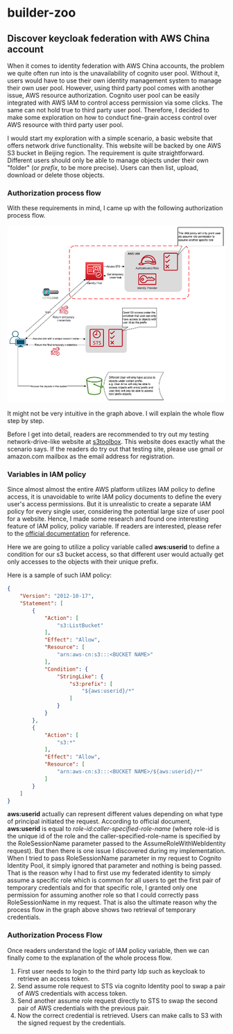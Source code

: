 # builder-zoo

## Discover keycloak federation with AWS China account

When it comes to identity federation with AWS China accounts, the problem we quite often run into is the unavailability of cognito user pool. Without it, users would have to use their own identity management system to manage their own user pool. However, using third party pool comes with another issue, AWS resource authorization. Cognito user pool can be easily integrated with AWS IAM to control access permission via some clicks. The same can not hold true to third party user pool. Therefore, I decided to make some exploration on how to conduct fine-grain access control over AWS resource with third party user pool.

I would start my exploration with a simple scenario, a basic website that offers network drive functionality. This website will be backed by one AWS S3 bucket in Beijing region. The requirement is quite straightforward. Different users should only be able to manage objects under their own "folder" (or *prefix*, to be more precise). Users can then list, upload, download or delete those objects.

### Authorization process flow

With these requirements in mind, I came up with the following authorization process flow.

![Authorization Process Flow](assets/iam_arch.png)

It might not be very intuitive in the graph above. I will explain the whole flow step by step.

Before I get into detail, readers are recommended to try out my testing network-drive-like website at [s3toolbox](https://s3toolbox.weitogo.org). This website does exactly what the scenario says. If the readers do try out that testing site, please use gmail or amazon.com mailbox as the email address for registration.

### Variables in IAM policy

Since almost almost the entire AWS platform utilizes IAM policy to define access, it is unavoidable to write IAM policy documents to define the every user's access permissions. But it is unrealistic to create a separate IAM policy for every single user, considering the potential large size of user pool for a website. Hence, I made some research and found one interesting feature of IAM policy, policy variable. If readers are interested, please refer to the [official documentation](https://docs.aws.amazon.com/IAM/latest/UserGuide/reference_policies_variables.html) for reference.

Here we are going to utilize a policy variable called **aws:userid** to define a condition for our s3 bucket access, so that different user would actually get only accesses to the objects with their unique prefix.

Here is a sample of such IAM policy:

```json
{
    "Version": "2012-10-17",
    "Statement": [
        {
            "Action": [
                "s3:ListBucket"
            ],
            "Effect": "Allow",
            "Resource": [
                "arn:aws-cn:s3:::<BUCKET NAME>"
            ],
            "Condition": {
                "StringLike": {
                    "s3:prefix": [
                        "${aws:userid}/*"
                    ]
                }
            }
        },
        {
            "Action": [
                "s3:*"
            ],
            "Effect": "Allow",
            "Resource": [
                "arn:aws-cn:s3:::<BUCKET NAME>/${aws:userid}/*"
            ]
        }
    ]
}
```

**aws:userid** actually can represent different values depending on what type of principal initiated the request. According to official document, **aws:userid** is equal to *role-id:caller-specified-role-name* (where role-id is the unique id of the role and the caller-specified-role-name is specified by the RoleSessionName parameter passed to the AssumeRoleWithWebIdentity request). But then there is one issue I discovered during my implementation. When I tried to pass RoleSessionName parameter in my request to Cognito Identity Pool, it simply ignored that parameter and nothing is being passed. That is the reason why I had to first use my federated identity to simply assume a specific role which is common for all users to get the first pair of temporary credentials and for that specific role, I granted only one permission for assuming another role so that I could correctly pass RoleSessionName in my request. That is also the ultimate reason why the process flow in the graph above shows two retrieval of temporary credentials.

### Authorization Process Flow

Once readers understand the logic of IAM policy variable, then we can finally come to the explanation of the whole process flow.

1. First user needs to login to the third party Idp such as keycloak to retrieve an access token.
2. Send assume role request to STS via cognito Identity pool to swap a pair of AWS credentials with access token.
3. Send another assume role request directly to STS to swap the second pair of AWS credentials with the previous pair.
4. Now the correct credential is retrieved. Users can make calls to S3 with the signed request by the credentials.
